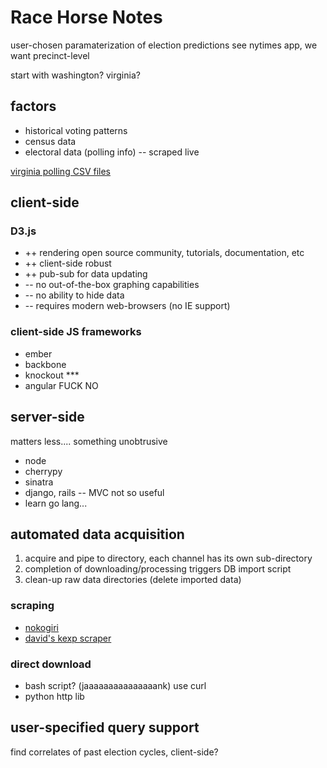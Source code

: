 # Race Horse Notes

user-chosen paramaterization of election predictions
  see nytimes app, we want precinct-level

start with washington? virginia?

## factors
* historical voting patterns
* census data
* electoral data (polling info) -- scraped live

[virginia polling CSV files](www.sbe.virginia.gov/sbe_csv/STATS/2013_11_05/)

## client-side

### D3.js
* ++ rendering open source community, tutorials, documentation, etc
* ++ client-side robust 
* ++ pub-sub for data updating
* -- no out-of-the-box graphing capabilities
* -- no ability to hide data
* -- requires modern web-browsers (no IE support)

### client-side JS frameworks
* ember
* backbone
* knockout ***
* angular FUCK NO

## server-side
matters less.... something unobtrusive

* node
* cherrypy
* sinatra
* django, rails -- MVC not so useful
* learn go lang... 

## automated data acquisition

1. acquire and pipe to directory, each channel has its own sub-directory
1. completion of downloading/processing triggers DB import script
1. clean-up raw data directories (delete imported data)

### scraping

* [nokogiri](www.nokogiri.org/)
* [david's kexp scraper](https://github.com/dbalatero/kexp)

### direct download

* bash script? (jaaaaaaaaaaaaaaank) use curl
* python http lib

## user-specified query support

find correlates of past election cycles, client-side?

